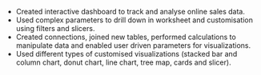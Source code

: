 - Created interactive dashboard to track and analyse online sales data.
- Used complex parameters to drill down in worksheet and customisation using filters and slicers.
- Created connections, joined new tables, performed calculations to manipulate data and enabled user driven parameters for visualizations.
- Used different types of customised visualizations (stacked bar and column chart, donut chart, line chart, tree map, cards and slicer).
